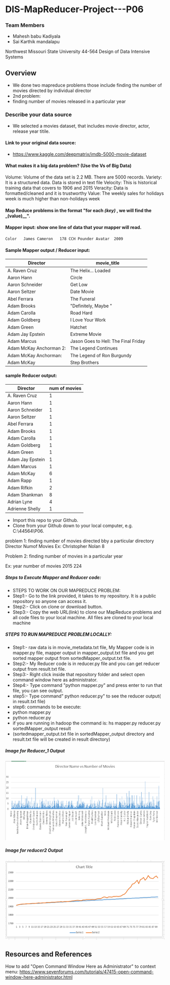 # DIS-MapReducer-Project---P06

### Team Members 

  - Mahesh babu Kadiyala
  - Sai Karthik mandalapu

Northwest Missouri State University
44-564 Design of Data Intensive Systems

## Overview

  - We done two mapreduce problems those include finding the number of movies directed by individual director
  - 2nd problem:
  - finding number of movies released in a particular year

### Describe your data source
  
  - We selected a movies dataset, that includes movie director, actor, release year titile.

#### Link to your original data source: 
  
  - https://www.kaggle.com/deepmatrix/imdb-5000-movie-dataset
  
#### What makes it a big data problem? (Use the Vs of Big Data)
Volume:  Volume of the data set is 2.2 MB. There are 5000 records.
Variety:  It is a structured data. Data is stored in text file
Velocity:  This is historical training data that covers to 1906 and 2015
Veracity:  Data is formatted/cleaned and it is trustworthy
Value:  The weekly sales for holidays week is much higher than non-holidays week

#### Map Reduce problems in the format "for each _(key)_ , we will find the _(value)__".


#### Mapper input:  show one line of data that your mapper will read.
```sh
Color	James Cameron	178	CCH Pounder	Avatar 	2009 
```

#### Sample Mapper output / Reducer input:

| Director | movie_title |
| -------- | ------------|
|A. Raven Cruz	 |  The Helix... Loaded  | 
|Aaron Hann	 |  Circle  |
|Aaron Schneider  | 	Get Low  | 
|Aaron Seltzer	|  Date Movie |
|Abel Ferrara	|  The Funeral  | 
|Adam Brooks	|  "Definitely, Maybe "  |
|Adam Carolla	|  Road Hard  | 
|Adam Goldberg	|  I Love Your Work | 
|Adam Green	|  Hatchet  | 
|Adam Jay Epstein	|  Extreme Movie  | 
|Adam Marcus	|  Jason Goes to Hell: The Final Friday | 
|Adam McKay	Anchorman 2:  |  The Legend Continues  | 
|Adam McKay	Anchorman:   |  The Legend of Ron Burgundy  | 
|Adam McKay	  |  Step Brothers  |

#### sample Reducer output:
|Director | num of movies |
| -------- | ------------|
|A. Raven Cruz  |	1  |
|Aaron Hann	  |   1   |      
|Aaron Schneider  |	 1  |
|Aaron Seltzer	|  1  |
|Abel Ferrara	|  1  |
|Adam Brooks	|  1  |
|Adam Carolla	|  1  |
|Adam Goldberg	|  1  |
|Adam Green	 |  1  |
|Adam Jay Epstein	|  1  |
|Adam Marcus	|  1  |
|Adam McKay	  |  6  |
|Adam Rapp	|  1  |
|Adam Rifkin	|  2  |
|Adam Shankman	|  8  |
|Adrian Lyne	|  4  |
|Adrienne Shelly	|  1  |



- Import this repo to your Github.
- Clone from your Github down to your local computer, e.g. C:\44564\P06.



problem 1: finding number of movies directed bby a particular directory
      Director            Numof Movies
Ex: Christopher Nolan          8

Problem 2: finding number of movies in a particular year

Ex:        year         number of movies 
           2015               224
		   
##### Steps to Execute Mapper and Reducer code:
	
  - STEPS TO WORK ON OUR MAPREDUCE PROBLEM:
  - Step1:- Go to the link provided, it takes to my repository. It is a public repository so anyone can access it.
  - Step2:- Click on clone or download button.
  - Step3:- Copy the web URL(link) to clone our MapReduce problems and all code files to your local machine.  All files are cloned to your local machine

##### STEPS TO RUN MAPREDUCE PROBLEM LOCALLY:
  - Step1:- raw data is in movie_metadata.txt file, My Mapper code is in mapper.py file, mapper output in mapper_output.txt file and you get sorted mapper output from sortedMapper_output.txt file.
  - Step2:- My Reducer code is in reducer.py file and you can get reducer output from result.txt file.
  - Step3:- Right click inside that repository folder and select open command window here as administrator.
  - Step4:- Type command "python mapper.py" and press enter to run that file, you can see output.
  - step5:- Type command" python reducer.py" to see the reducer output( in result.txt file)
  - step6: commands to be execute:
  - python mapper.py
  - python reducer.py
  - if you are running in hadoop the command is: hs mapper.py reducer.py sortedMapper_output result   
  - (sortedmapper_output.txt file in sortedMapper_output directory and result.txt file will be created in result directory)
  
  
##### Image for Reducer_1 Output

![image1](image1.PNG)

##### Image for reducer2 Output

![image1](image2.PNG)

  
  
  ## Resources and References

How to add "Open Command Window Here as Administrator" to context menu:
https://www.sevenforums.com/tutorials/47415-open-command-window-here-administrator.html








